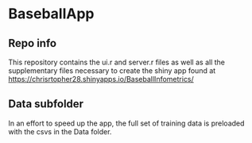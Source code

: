 # BaseballApp

## Repo info

This repository contains the ui.r and server.r files as well as all the supplementary files necessary to create the shiny app found at 
https://chrisrtopher28.shinyapps.io/BaseballInfometrics/

## Data subfolder
In an effort to speed up the app, the full set of training data is preloaded with the csvs in the Data folder.

